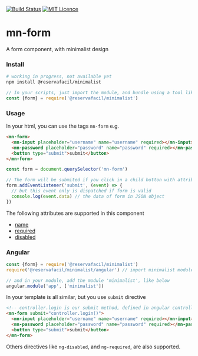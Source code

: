 [![Build Status](https://travis-ci.org/reserva-facil/minimalist.svg?branch=master)](https://travis-ci.org/reserva-facil/minimalist)
[![MIT Licence](https://badges.frapsoft.com/os/mit/mit.svg?v=103)](https://opensource.org/licenses/mit-license.php)

# mn-form

A form component, with minimalist design

### Install

```sh
# working in progress, not available yet
npm install @reservafacil/minimalist
```

```js
// In your scripts, just import the module, and bundle using a tool like webpack, or browserify
const {form} = require('@reservafacil/minimalist')
```


### Usage

In your html, you can use the tags `mn-form` e.g.

```html
<mn-form>
  <mn-input placeholder="username" name="username" required></mn-input>
  <mn-password placeholder="password" name="password" required></mn-password>
  <button type="submit">submit</button>
</mn-form>
```

```js
const form = document.querySelector('mn-form')

// The form will be submited if you click in a child button with attribute submit, or type enter in a input
form.addEventListener('submit', (event) => {
  // but this event only is dispatched if form is valid
  console.log(event.data) // the data of form in JSON object
})
```


The following attributes are supported in this component

- [name](http://www.w3schools.com/tags/att_input_name.asp)
- [required](http://www.w3schools.com/tags/att_input_required.asp)
- [disabled](http://www.w3schools.com/tags/att_input_disabled.asp)


### Angular

```js
const {form} = require('@reservafacil/minimalist')
require('@reservafacil/minimalist/angular') // import minimalist module

// and in your module, add the module 'minimalist', like below
angular.module('app', ['minimalist'])
```

In your template is all similar, but you use `submit` directive

```html
<!-- controller.login is our submit method, defined in angular controller -->
<mn-form submit="controller.login()">
  <mn-input placeholder="username" name="username" required></mn-input>
  <mn-password placeholder="password" name="password" required></mn-password>
  <button type="submit">submit</button>
</mn-form>
```

Others directives like `ng-disabled`, and `ng-required`, are also supported.
